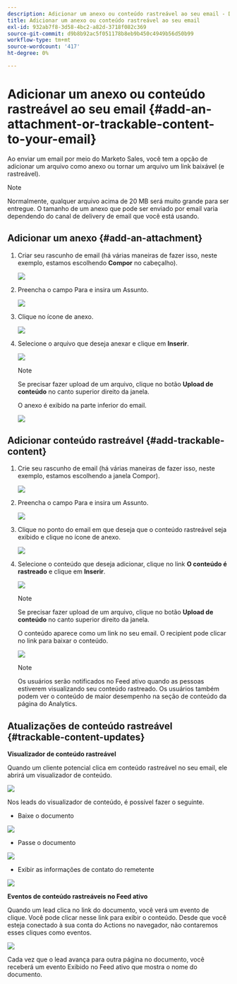 ```yaml
---
description: Adicionar um anexo ou conteúdo rastreável ao seu email - Documentos do Marketo - Documentação do produto
title: Adicionar um anexo ou conteúdo rastreável ao seu email
exl-id: 932ab7f8-3d58-4bc2-a82d-3718f082c369
source-git-commit: d9b8b92ac5f051178b8eb9b450c4949b56d50b99
workflow-type: tm+mt
source-wordcount: '417'
ht-degree: 0%

---
```


# Adicionar um anexo ou conteúdo rastreável ao seu email {#add-an-attachment-or-trackable-content-to-your-email}

Ao enviar um email por meio do Marketo Sales, você tem a opção de adicionar um arquivo como anexo ou tornar um arquivo um link baixável (e rastreável).

>[!NOTE]
>
>Normalmente, qualquer arquivo acima de 20 MB será muito grande para ser entregue. O tamanho de um anexo que pode ser enviado por email varia dependendo do canal de delivery de email que você está usando.

## Adicionar um anexo {#add-an-attachment}

1. Criar seu rascunho de email (há várias maneiras de fazer isso, neste exemplo, estamos escolhendo **Compor** no cabeçalho).

   ![](assets/add-an-attachment-or-trackable-content-1.png)

1. Preencha o campo Para e insira um Assunto.

   ![](assets/add-an-attachment-or-trackable-content-2.png)

1. Clique no ícone de anexo.

   ![](assets/add-an-attachment-or-trackable-content-3.png)

1. Selecione o arquivo que deseja anexar e clique em **Inserir**.

   ![](assets/add-an-attachment-or-trackable-content-4.png)

   >[!NOTE]
   >
   >Se precisar fazer upload de um arquivo, clique no botão **Upload de conteúdo** no canto superior direito da janela.

   O anexo é exibido na parte inferior do email.

   ![](assets/add-an-attachment-or-trackable-content-5.png)

## Adicionar conteúdo rastreável {#add-trackable-content}

1. Crie seu rascunho de email (há várias maneiras de fazer isso, neste exemplo, estamos escolhendo a janela Compor).

   ![](assets/add-an-attachment-or-trackable-content-6.png)

1. Preencha o campo Para e insira um Assunto.

   ![](assets/add-an-attachment-or-trackable-content-7.png)

1. Clique no ponto do email em que deseja que o conteúdo rastreável seja exibido e clique no ícone de anexo.

   ![](assets/add-an-attachment-or-trackable-content-8.png)

1. Selecione o conteúdo que deseja adicionar, clique no link **O conteúdo é rastreado** e clique em **Inserir**.

   ![](assets/add-an-attachment-or-trackable-content-9.png)

   >[!NOTE]
   >
   >Se precisar fazer upload de um arquivo, clique no botão **Upload de conteúdo** no canto superior direito da janela.

   O conteúdo aparece como um link no seu email. O recipient pode clicar no link para baixar o conteúdo.

   ![](assets/add-an-attachment-or-trackable-content-10.png)

   >[!NOTE]
   >
   >Os usuários serão notificados no Feed ativo quando as pessoas estiverem visualizando seu conteúdo rastreado. Os usuários também podem ver o conteúdo de maior desempenho na seção de conteúdo da página do Analytics.

## Atualizações de conteúdo rastreável {#trackable-content-updates}

**Visualizador de conteúdo rastreável**

Quando um cliente potencial clica em conteúdo rastreável no seu email, ele abrirá um visualizador de conteúdo.

![](assets/add-an-attachment-or-trackable-content-11.png)

Nos leads do visualizador de conteúdo, é possível fazer o seguinte.

* Baixe o documento

![](assets/add-an-attachment-or-trackable-content-12.png)

* Passe o documento

![](assets/add-an-attachment-or-trackable-content-13.png)

* Exibir as informações de contato do remetente

![](assets/add-an-attachment-or-trackable-content-14.png)

**Eventos de conteúdo rastreáveis no Feed ativo**

Quando um lead clica no link do documento, você verá um evento de clique. Você pode clicar nesse link para exibir o conteúdo. Desde que você esteja conectado à sua conta do Actions no navegador, não contaremos esses cliques como eventos.

![](assets/add-an-attachment-or-trackable-content-15.png)

Cada vez que o lead avança para outra página no documento, você receberá um evento Exibido no Feed ativo que mostra o nome do documento.
